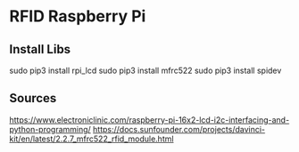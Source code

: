 # RFID Raspberry Pi

## Install Libs
sudo pip3 install rpi_lcd
sudo pip3 install mfrc522
sudo pip3 install spidev

## Sources
https://www.electroniclinic.com/raspberry-pi-16x2-lcd-i2c-interfacing-and-python-programming/
https://docs.sunfounder.com/projects/davinci-kit/en/latest/2.2.7_mfrc522_rfid_module.html
